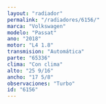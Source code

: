 ```yaml
---
layout: "radiador"
permalink: "/radiadores/6156/"
marca: "Volkswagen"
modelo: "Passat"
ano: "2018"
motor: "L4 1.8"
transmision: "Automática"
parte: "65336"
clima: "Con clima"
alto: "25 9/16"
ancho: "17 5/8"
observaciones: "Turbo"
id: "6156"
---
```


